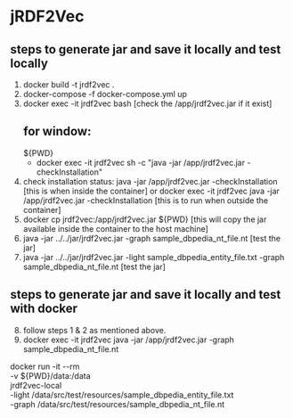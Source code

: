 # jRDF2Vec






## steps to generate jar and save it locally and test locally
1. docker build -t jrdf2vec .
2. docker-compose -f docker-compose.yml up
3. docker exec -it jrdf2vec bash  [check the /app/jrdf2vec.jar if it exist]
    ## for window:
    ${PWD}
    - docker exec -it jrdf2vec sh -c "java -jar /app/jrdf2vec.jar -checkInstallation"
4. check installation status:
    java -jar /app/jrdf2vec.jar -checkInstallation [this is when inside the container]
    or
    docker exec -it jrdf2vec java -jar /app/jrdf2vec.jar -checkInstallation [this is to run when outside the container]
5. docker cp jrdf2vec:/app/jrdf2vec.jar ${PWD} [this will copy the jar available inside the container to the host machine]
6. java -jar ../../jar/jrdf2vec.jar -graph sample_dbpedia_nt_file.nt [test the jar]
7. java -jar ../../jar/jrdf2vec.jar -light sample_dbpedia_entity_file.txt -graph sample_dbpedia_nt_file.nt [test the jar]

## steps to generate jar and save it locally and test with docker

8. follow steps 1 & 2 as mentioned above.
9. docker exec -it jrdf2vec java -jar /app/jrdf2vec.jar -graph sample_dbpedia_nt_file.nt

docker run -it --rm \
  -v ${PWD}/data:/data \
  jrdf2vec-local \
  -light /data/src/test/resources/sample_dbpedia_entity_file.txt \
  -graph /data/src/test/resources/sample_dbpedia_nt_file.nt

  